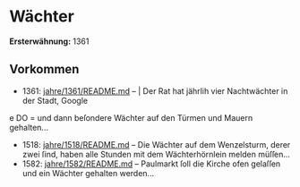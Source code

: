 # Wächter

**Ersterwähnung:** 1361

## Vorkommen
- 1361: [jahre/1361/README.md](../jahre/1361/README.md) – | Der Rat hat jährlih vier Nachtwächter in der Stadt,
Google


e DO =
und dann beſondere Wächter auf den Türmen und Mauern
gehalten...
- 1518: [jahre/1518/README.md](../jahre/1518/README.md) – Die Wächter auf dem Wenzelsturm, derer zwei ſind,
haben alle Stunden mit dem Wächterhörnlein melden
müſſen...
- 1582: [jahre/1582/README.md](../jahre/1582/README.md) – Paulmarkt ſoll die Kirche ofen gelaſſen und
ein Wächter gehalten werden...
